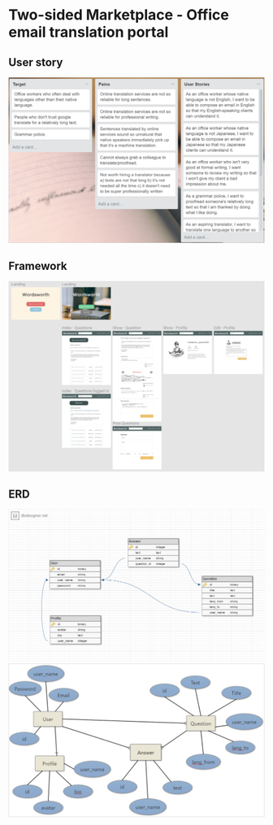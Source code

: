# Two-sided Marketplace - Office email translation portal

## User story

[![alt text](app/assets/images/userstory.png "Trello")](https://trello.com/b/taAJv1hw)


## Framework

[![alt text](app/assets/images/figma.png "Figma")](https://www.figma.com/file/DOENyU8PeCqCaMp0RDLROemX/Wordsworth)


## ERD

![alt text](app/assets/images/erd.png "DBdesigner")
![alt text](app/assets/images/erd2.png "SmartDraw")
